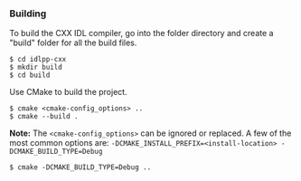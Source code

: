 ### Building

To build the CXX IDL compiler, go into the folder directory and create a "build" folder for all the build files.

```
$ cd idlpp-cxx
$ mkdir build
$ cd build
```

Use CMake to build the project.

```
$ cmake <cmake-config_options> ..
$ cmake --build .
```

**Note:** The `<cmake-config_options>` can be ignored or replaced. A few of the most common options are: `-DCMAKE_INSTALL_PREFIX=<install-location> -DCMAKE_BUILD_TYPE=Debug`

```
$ cmake -DCMAKE_BUILD_TYPE=Debug ..
```